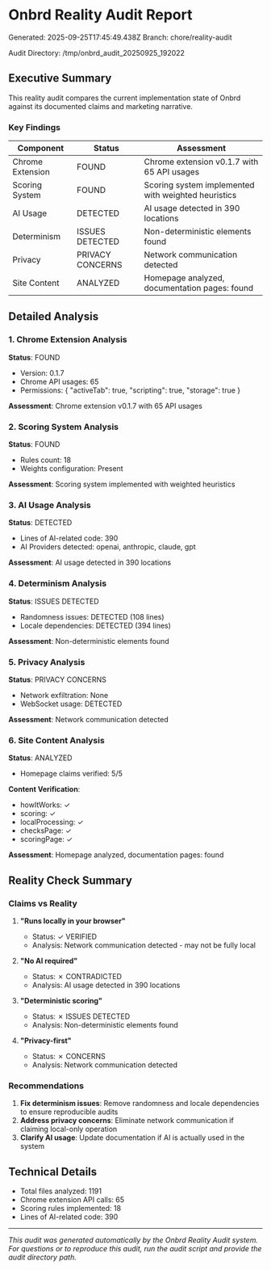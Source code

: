 # Onbrd Reality Audit Report

Generated: 2025-09-25T17:45:49.438Z
Branch: chore/reality-audit

Audit Directory: /tmp/onbrd_audit_20250925_192022

## Executive Summary

This reality audit compares the current implementation state of Onbrd against its documented claims and marketing narrative.

### Key Findings

| Component | Status | Assessment |
|-----------|--------|------------|
| Chrome Extension | FOUND | Chrome extension v0.1.7 with 65 API usages |
| Scoring System | FOUND | Scoring system implemented with weighted heuristics |
| AI Usage | DETECTED | AI usage detected in 390 locations |
| Determinism | ISSUES DETECTED | Non-deterministic elements found |
| Privacy | PRIVACY CONCERNS | Network communication detected |
| Site Content | ANALYZED | Homepage analyzed, documentation pages: found |

## Detailed Analysis

### 1. Chrome Extension Analysis

**Status**: FOUND
- Version: 0.1.7
- Chrome API usages: 65
- Permissions: {
  "activeTab": true,
  "scripting": true,
  "storage": true
}

**Assessment**: Chrome extension v0.1.7 with 65 API usages

### 2. Scoring System Analysis

**Status**: FOUND
- Rules count: 18
- Weights configuration: Present

**Assessment**: Scoring system implemented with weighted heuristics

### 3. AI Usage Analysis

**Status**: DETECTED
- Lines of AI-related code: 390
- AI Providers detected: openai, anthropic, claude, gpt

**Assessment**: AI usage detected in 390 locations

### 4. Determinism Analysis

**Status**: ISSUES DETECTED
- Randomness issues: DETECTED (108 lines)
- Locale dependencies: DETECTED (394 lines)

**Assessment**: Non-deterministic elements found

### 5. Privacy Analysis

**Status**: PRIVACY CONCERNS
- Network exfiltration: None
- WebSocket usage: DETECTED

**Assessment**: Network communication detected

### 6. Site Content Analysis

**Status**: ANALYZED
- Homepage claims verified: 5/5

**Content Verification**:
- howItWorks: ✓
- scoring: ✓
- localProcessing: ✓
- checksPage: ✓
- scoringPage: ✓

**Assessment**: Homepage analyzed, documentation pages: found

## Reality Check Summary

### Claims vs Reality

1. **"Runs locally in your browser"**
   - Status: ✓ VERIFIED
   - Analysis: Network communication detected - may not be fully local

2. **"No AI required"**
   - Status: ✗ CONTRADICTED
   - Analysis: AI usage detected in 390 locations

3. **"Deterministic scoring"**
   - Status: ✗ ISSUES DETECTED
   - Analysis: Non-deterministic elements found

4. **"Privacy-first"**
   - Status: ✗ CONCERNS
   - Analysis: Network communication detected

### Recommendations

1. **Fix determinism issues**: Remove randomness and locale dependencies to ensure reproducible audits
2. **Address privacy concerns**: Eliminate network communication if claiming local-only operation
3. **Clarify AI usage**: Update documentation if AI is actually used in the system


## Technical Details

- Total files analyzed: 1191
- Chrome extension API calls: 65
- Scoring rules implemented: 18
- Lines of AI-related code: 390

---

*This audit was generated automatically by the Onbrd Reality Audit system. For questions or to reproduce this audit, run the audit script and provide the audit directory path.*
